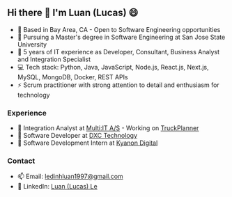 ## Hi there 👋 I'm Luan (Lucas) 😄

- 📍 Based in Bay Area, CA - Open to Software Engineering opportunities
- 🌱 Pursuing a Master's degree in Software Engineering at San Jose State University
- 💼 5 years of IT experience as Developer, Consultant, Business Analyst and Integration Specialist
- 💻 Tech stack: Python, Java, JavaScript, Node.js, React.js, Next.js, MySQL, MongoDB, Docker, REST APIs
- ⚡ Scrum practitioner with strong attention to detail and enthusiasm for technology

### Experience
- 🔹 Integration Analyst at [Multi:IT A/S](https://multi-it.dk/cms/) - Working on [TruckPlanner](https://truckplanner.com/en/truck-fleet-management/)
- 🔹 Software Developer at [DXC Technology](https://dxc.com/us/en)  
- 🔹 Software Development Intern at [Kyanon Digital](https://kyanon.digital/)

### Contact
- 📫 Email: ledinhluan1997@gmail.com
- 🔗 LinkedIn: [Luan (Lucas) Le](https://www.linkedin.com/in/luan-d-le)
